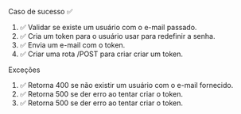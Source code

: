 Caso de sucesso ✅

1.  ✅ Validar se existe um usuário com o e-mail passado.
2.  ✅ Cria um token para o usuário usar para redefinir a senha.
3.  ✅ Envia um e-mail com o token.
4.  ✅ Criar uma rota /POST para criar criar um token.

Exceções

1.  ✅ Retorna 400 se não existir um usuário com o e-mail fornecido.
1.  ✅ Retorna 500 se der erro ao tentar criar o token.
1.  ✅ Retorna 500 se der erro ao tentar criar o token.
